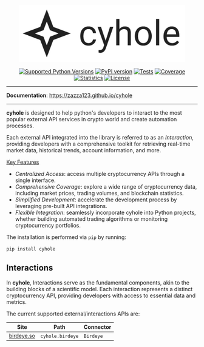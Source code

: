<p align="center">
  <a href="https://zazza123.github.io/cyhole">
    <img src="https://raw.githubusercontent.com/zazza123/cyhole/main/docs/config/images/logo.png" alt="cyhole" height="150px" class="readme">
  </a>
</p>
<p align="center">
  <a href="https://pypi.org/project/cyhole" target="_blank"><img src="https://img.shields.io/pypi/pyversions/cyhole.svg?color=%2334D058" alt="Supported Python Versions" height="18"></a>
  <a href="https://pypi.org/project/cyhole"><img src="https://img.shields.io/pypi/v/cyhole?color=%2334D058&label=pypi" alt="PyPI version" height="18"></a>
  <a href="https://github.com/zazza123/cyhole/actions/workflows/execute-tests.yml?query=branch%3Amain+event%3Apush"><img src="https://github.com/zazza123/cyhole/actions/workflows/execute-tests.yml/badge.svg?branch=main&action=push" alt="Tests" height="18"></a>
  <a href="https://coverage-badge.samuelcolvin.workers.dev/redirect/zazza123/cyhole" target="_blank"><img src="https://coverage-badge.samuelcolvin.workers.dev/zazza123/cyhole.svg" alt="Coverage" height="18"></a>
  <a href="https://pepy.tech/project/cyhole" target="_blank"><img src="https://static.pepy.tech/badge/cyhole/month" alt="Statistics" height="18"></a>
  <a href="https://github.com/zazza123/cyhole/blob/main/LICENSE" target="_blank"><img src="https://img.shields.io/github/license/zazza123/cyhole.svg" alt="License" height="18"></a>
</p>

---

<p class="readme">
  <b>Documentation</b>: <a href="https://zazza123.github.io/cyhole">https://zazza123.github.io/cyhole</a>
</p>
<hr class="readme">

**cyhole** is designed to help python's developers to interact to the most popular external API services in crypto world and create automation processes.

Each external API integrated into the library is referred to as an *Interaction*, providing developers with a comprehensive toolkit for retrieving real-time market data, historical trends, account information, and more.

<u>Key Features</u>

  - *Centralized Access*: access multiple cryptocurrency APIs through a single interface.
  - *Comprehensive Coverage*: explore a wide range of cryptocurrency data, including market prices, trading volumes, and blockchain statistics.
  - *Simplified Development*: accelerate the development process by leveraging pre-built API integrations.
  - *Flexible Integration*: seamlessly incorporate cyhole into Python projects, whether building automated trading algorithms or monitoring cryptocurrency portfolios.

The installation is performed via `pip` by running:

```sh
pip install cyhole
```

## Interactions

In **cyhole**, Interactions serve as the fundamental components, akin to the building blocks of a scientific model. Each interaction represents a distinct cryptocurrency API, providing developers with access to essential data and metrics.

The current supported external/interactions APIs are:

|Site                             |Path             |Connector|
|----                             |----             |---------|
|[birdeye.so](https://birdeye.so) |`cyhole.birdeye` |`Birdeye`|
